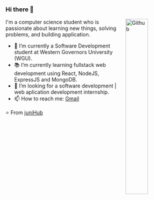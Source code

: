 ### Hi there 👋

<img width="35%" align="right" alt="Github" src="https://user-images.githubusercontent.com/48678280/88862734-4903af80-d201-11ea-968b-9c939d88a37c.gif" />

I'm a computer science student who is passionate about learning new things, solving problems, and building application.

- 🔭 I’m currently a Software Development student at Western Governors University (WGU).
- 📚 I’m currently learning fullstack web development using React, NodeJS, ExpressJS and MongoDB.
- 👯 I’m looking for a software development | web aplication development internship. 
- 📫 How to reach me: [Gmail](mailto:junitiennguyen@gmail.com)

⭐️ From [juniHub](https://github.com/juniHub)
